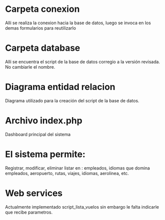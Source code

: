 # Carpeta conexion
Alli se realiza la conexion hacia la base de datos, luego se invoca en los demas formularios para
reutilizarlo

# Carpeta database
Alli se encuentra el script de la base de datos corregio a la versión revisada. No cambiarle el nombre.

# Diagrama entidad relacion 
Diagrama utilizado para la creación del script de la base de datos.

# Archivo index.php
Dashboard principal del sistema 

# El sistema permite:
Registrar, modificar, eliminar listar en : empleados, idiomas que domina empleados, aeropuerto, rutas, viajes, idiomas, aerolinea, etc.

# Web services
Actualmente implementado script_lista_vuelos sin embargo le falta indicarle que recibe parametros.



